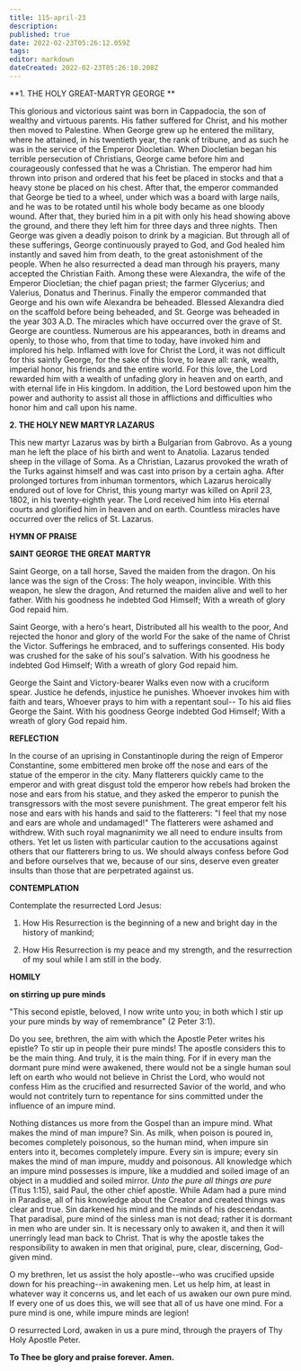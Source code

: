 ```yaml
---
title: 115-april-23
description: 
published: true
date: 2022-02-23T05:26:12.059Z
tags: 
editor: markdown
dateCreated: 2022-02-23T05:26:10.208Z
---
```



**1. THE HOLY GREAT-MARTYR GEORGE
**

This glorious and victorious saint was born in Cappadocia, the son of wealthy and virtuous parents. His father suffered for Christ, and his mother then moved to Palestine. When George grew up he entered the military, where he attained, in his twentieth year, the rank of tribune, and as such he was in the service of the Emperor Diocletian. When Diocletian began his terrible persecution of Christians, George came before him and courageously confessed that he was a Christian. The emperor had him thrown into prison and ordered that his feet be placed in stocks and that a heavy stone be placed on his chest. After that, the emperor commanded that George be tied to a wheel, under which was a board with large nails, and he was to be rotated until his whole body became as one bloody wound. After that, they buried him in a pit with only his head showing above the ground, and there they left him for three days and three nights. Then George was given a deadly poison to drink by a magician. But through all of these sufferings, George continuously prayed to God, and God healed him instantly and saved him from death, to the great astonishment of the people. When he also resurrected a dead man through his prayers, many accepted the Christian Faith. Among these were Alexandra, the wife of the Emperor Diocletian; the chief pagan priest; the farmer Glycerius; and Valerius, Donatus and Therinus. Finally the emperor commanded that George and his own wife Alexandra be beheaded. Blessed Alexandra died on the scaffold before being beheaded, and St. George was beheaded in the year 303 A.D. The miracles which have occurred over the grave of St. George are countless. Numerous are his appearances, both in dreams and openly, to those who, from that time to today, have invoked him and implored his help. Inflamed with love for Christ the Lord, it was not difficult for this saintly George, for the sake of this love, to leave all: rank, wealth, imperial honor, his friends and the entire world. For this love, the Lord rewarded him with a wealth of unfading glory in heaven and on earth, and with eternal life in His kingdom. In addition, the Lord bestowed upon him the power and authority to assist all those in afflictions and difficulties who honor him and call upon his name.

**2. THE HOLY NEW MARTYR LAZARUS**

This new martyr Lazarus was by birth a Bulgarian from Gabrovo. As a young man he left the place of his birth and went to Anatolia. Lazarus tended sheep in the village of Soma. As a Christian, Lazarus provoked the wrath of the Turks against himself and was cast into prison by a certain agha. After prolonged tortures from inhuman tormentors, which Lazarus heroically endured out of love for Christ, this young martyr was killed on April 23, 1802, in his twenty-eighth year. The Lord received him into His eternal courts and glorified him in heaven and on earth. Countless miracles have occurred over the relics of St. Lazarus.



**HYMN OF PRAISE**

**SAINT GEORGE THE GREAT MARTYR**

Saint George, on a tall horse,
Saved the maiden from the dragon.
On his lance was the sign of the Cross:
The holy weapon, invincible.
With this weapon, he slew the dragon,
And returned the maiden alive and well to her father.
With his goodness he indebted God Himself;
With a wreath of glory God repaid him.

Saint George, with a hero's heart,
Distributed all his wealth to the poor,
And rejected the honor and glory of the world
For the sake of the name of Christ the Victor.
Sufferings he embraced, and to sufferings consented.
His body was crushed for the sake of his soul's salvation.
With his goodness he indebted God Himself;
With a wreath of glory God repaid him.

George the Saint and Victory-bearer
Walks even now with a cruciform spear.
Justice he defends, injustice he punishes.
Whoever invokes him with faith and tears,
Whoever prays to him with a repentant soul--
To his aid flies George the Saint.
With his goodness George indebted God Himself;
With a wreath of glory God repaid him.


**REFLECTION**

In the course of an uprising in Constantinople during the reign of Emperor Constantine, some embittered men broke off the nose and ears of the statue of the emperor in the city. Many flatterers quickly came to the emperor and with great disgust told the emperor how rebels had broken the nose and ears from his statue, and they asked the emperor to punish the transgressors with the most severe punishment. The great emperor felt his nose and ears with his hands and said to the flatterers: "I feel that my nose and ears are whole and undamaged!" The flatterers were ashamed and withdrew. With such royal magnanimity we all need to endure insults from others. Yet let us listen with particular caution to the accusations against others that our flatterers bring to us. We should always confess before God and before ourselves that we, because of our sins, deserve even greater insults than those that are perpetrated against us.

**CONTEMPLATION**

Contemplate the resurrected Lord Jesus:

1.  How His Resurrection is the beginning of a new and bright day in the history of mankind;

1.  How His Resurrection is my peace and my strength, and the resurrection of my soul while I am still in the body.



**HOMILY**

**on stirring up pure minds**

"This second epistle, beloved, I now write unto you; in both which I stir up your pure minds by way of remembrance" (2 Peter 3:1).

Do you see, brethren, the aim with which the Apostle Peter writes his epistle? To stir up in people their pure minds! The apostle considers this to be the main thing. And truly, it is the main thing. For if in every man the dormant pure mind were awakened, there would not be a single human soul left on earth who would not believe in Christ the Lord, who would not confess Him as the crucified and resurrected Savior of the world, and who would not contritely turn to repentance for sins committed under the influence of an impure mind.

Nothing distances us more from the Gospel than an impure mind. What makes the mind of man impure? Sin. As milk, when poison is poured in, becomes completely poisonous, so the human mind, when impure sin enters into it, becomes completely impure. Every sin is impure; every sin makes the mind of man impure, muddy and poisonous. All knowledge which an impure mind possesses is impure, like a muddied and soiled image of an object in a muddied and soiled mirror. *Unto the pure all things are pure* (Titus 1:15), said Paul, the other chief apostle. While Adam had a pure mind in Paradise, all of his knowledge about the Creator and created things was clear and true. Sin darkened his mind and the minds of his descendants. That paradisal, pure mind of the sinless man is not dead; rather it is dormant in men who are under sin. It is necessary only to awaken it, and then it will unerringly lead man back to Christ. That is why the apostle takes the responsibility to awaken in men that original, pure, clear, discerning, God-given mind.

O my brethren, let us assist the holy apostle--who was crucified upside down for his preaching--in awakening men. Let us help him, at least in whatever way it concerns us, and let each of us awaken our own pure mind. If every one of us does this, we will see that all of us have one mind. For a pure mind is one, while impure minds are legion!

O resurrected Lord, awaken in us a pure mind, through the prayers of Thy Holy Apostle Peter.

**To Thee be glory and praise forever. Amen.**

 
